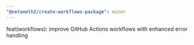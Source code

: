 ```yaml
---
"@netanelh2/create-workflows-package": minor
---
```


feat(workflows): improve GitHub Actions workflows with enhanced error handling
